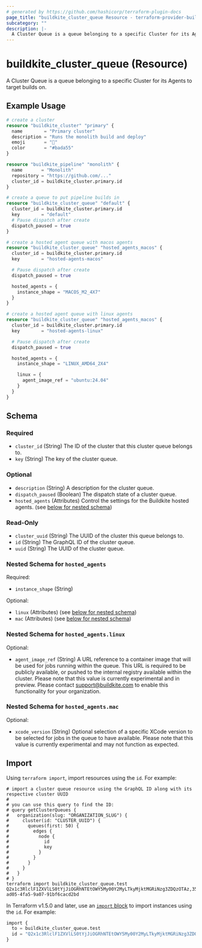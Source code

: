 ```yaml
---
# generated by https://github.com/hashicorp/terraform-plugin-docs
page_title: "buildkite_cluster_queue Resource - terraform-provider-buildkite"
subcategory: ""
description: |-
  A Cluster Queue is a queue belonging to a specific Cluster for its Agents to target builds on.
---
```


# buildkite_cluster_queue (Resource)

A Cluster Queue is a queue belonging to a specific Cluster for its Agents to target builds on.

## Example Usage

```terraform
# create a cluster
resource "buildkite_cluster" "primary" {
  name        = "Primary cluster"
  description = "Runs the monolith build and deploy"
  emoji       = "🚀"
  color       = "#bada55"
}

resource "buildkite_pipeline" "monolith" {
  name       = "Monolith"
  repository = "https://github.com/..."
  cluster_id = buildkite_cluster.primary.id
}

# create a queue to put pipeline builds in
resource "buildkite_cluster_queue" "default" {
  cluster_id = buildkite_cluster.primary.id
  key        = "default"
  # Pause dispatch after create
  dispatch_paused = true
}

# create a hosted agent queue with macos agents
resource "buildkite_cluster_queue" "hosted_agents_macos" {
  cluster_id = buildkite_cluster.primary.id
  key        = "hosted-agents-macos"

  # Pause dispatch after create
  dispatch_paused = true

  hosted_agents = {
    instance_shape = "MACOS_M2_4X7"
  }
}

# create a hosted agent queue with linux agents
resource "buildkite_cluster_queue" "hosted_agents_macos" {
  cluster_id = buildkite_cluster.primary.id
  key        = "hosted-agents-linux"

  # Pause dispatch after create
  dispatch_paused = true

  hosted_agents = {
    instance_shape = "LINUX_AMD64_2X4"

    linux = {
      agent_image_ref = "ubuntu:24.04"
    }
  }
}
```

<!-- schema generated by tfplugindocs -->
## Schema

### Required

- `cluster_id` (String) The ID of the cluster that this cluster queue belongs to.
- `key` (String) The key of the cluster queue.

### Optional

- `description` (String) A description for the cluster queue.
- `dispatch_paused` (Boolean) The dispatch state of a cluster queue.
- `hosted_agents` (Attributes) Control the settings for the Buildkite hosted agents. (see [below for nested schema](#nestedatt--hosted_agents))

### Read-Only

- `cluster_uuid` (String) The UUID of the cluster this queue belongs to.
- `id` (String) The GraphQL ID of the cluster queue.
- `uuid` (String) The UUID of the cluster queue.

<a id="nestedatt--hosted_agents"></a>
### Nested Schema for `hosted_agents`

Required:

- `instance_shape` (String)

Optional:

- `linux` (Attributes) (see [below for nested schema](#nestedatt--hosted_agents--linux))
- `mac` (Attributes) (see [below for nested schema](#nestedatt--hosted_agents--mac))

<a id="nestedatt--hosted_agents--linux"></a>
### Nested Schema for `hosted_agents.linux`

Optional:

- `agent_image_ref` (String) A URL reference to a container image that will be used for jobs running within the queue. This URL is required to be publicly available, or pushed to the internal registry available within the cluster. Please note that this value is currently experimental and in preview. Please contact support@buildkite.com to enable this functionality for your organization.


<a id="nestedatt--hosted_agents--mac"></a>
### Nested Schema for `hosted_agents.mac`

Optional:

- `xcode_version` (String) Optional selection of a specific XCode version to be selected for jobs in the queue to have available. Please note that this value is currently experimental and may not function as expected.

## Import

Using `terraform import`, import resources using the `id`. For example:
```shell
# import a cluster queue resource using the GraphQL ID along with its respective cluster UUID
#
# you can use this query to find the ID:
# query getClusterQueues {
#   organization(slug: "ORGANIZATION_SLUG") {
#     cluster(id: "CLUSTER_UUID") {
#       queues(first: 50) {
#         edges {
#           node {
#             id
#             key
#           }
#         }
#       }
#     }
#   }
# }
terraform import buildkite_cluster_queue.test Q2x1c3RlclF1ZXVlLS0tYjJiOGRhNTEtOWY5My00Y2MyLTkyMjktMGRiNzg3ZDQzOTAz,35498aaf-ad05-4fa5-9a07-91bf6cacd2bd
```

In Terraform v1.5.0 and later, use an [`import` block](https://developer.hashicorp.com/terraform/language/import) to import instances using the `id`. For example:
```terraform
import {
  to = buildkite_cluster_queue.test
  id = "Q2x1c3RlclF1ZXVlLS0tYjJiOGRhNTEtOWY5My00Y2MyLTkyMjktMGRiNzg3ZDQzOTAz,35498aaf-ad05-4fa5-9a07-91bf6cacd2bd"
}
```

